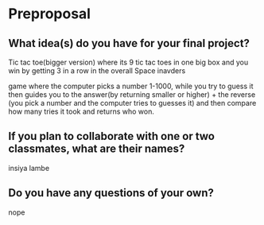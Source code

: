 # Preproposal

## What idea(s) do you have for your final project?

Tic tac toe(bigger version) where its 9 tic tac toes in one big box and you win by getting 3 in a row in the overall
Space inavders

game where the computer picks a number 1-1000, while you try to guess it then guides you to the answer(by returning
smaller or higher) +  the reverse (you pick a number and the computer tries to guesses it) and then compare how many 
tries it took and returns who won.

## If you plan to collaborate with one or two classmates, what are their names?

insiya lambe

## Do you have any questions of your own?

nope
